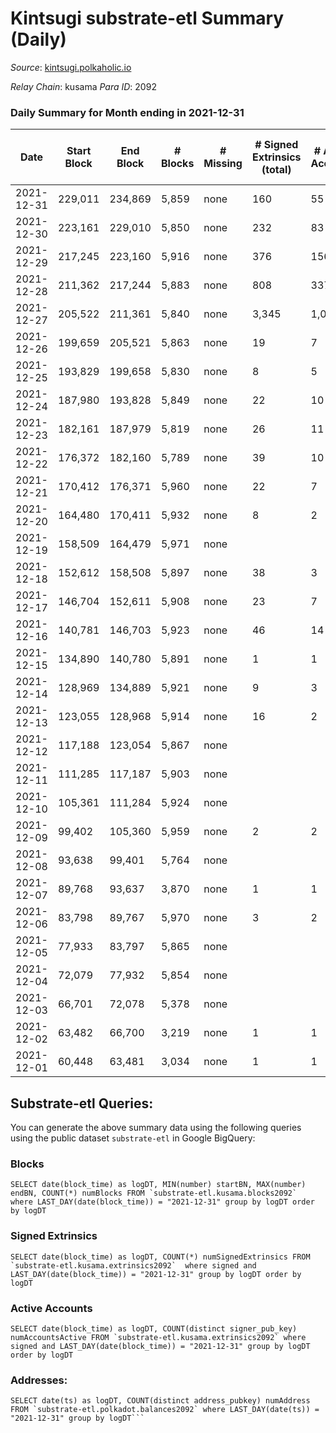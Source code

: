 # Kintsugi substrate-etl Summary (Daily)

_Source_: [kintsugi.polkaholic.io](https://kintsugi.polkaholic.io)

*Relay Chain*: kusama
*Para ID*: 2092



### Daily Summary for Month ending in 2021-12-31


| Date | Start Block | End Block | # Blocks | # Missing | # Signed Extrinsics (total) | # Active Accounts | # Addresses with Balances | # Events | # Transfers | # XCM Transfers In | # XCM Transfers Out |
| ---- | ----------- | --------- | -------- | --------- | --------------------------- | ----------------- | ------------------------- | -------- | ----------- | ------------------ | ------------------- |
| 2021-12-31 | 229,011 | 234,869 | 5,859 | none  | 160 | 55 | 5,068 | 29,593 | 72 ($205,722) |   |   |
| 2021-12-30 | 223,161 | 229,010 | 5,850 | none  | 232 | 83 | 5,046 | 30,251 | 217 ($115,941) |   |   |
| 2021-12-29 | 217,245 | 223,160 | 5,916 | none  | 376 | 156 | 4,908 | 31,117 | 321 ($108,360) |   |   |
| 2021-12-28 | 211,362 | 217,244 | 5,883 | none  | 808 | 337 | 4,704 | 33,398 | 826 ($2,094,942) |   |   |
| 2021-12-27 | 205,522 | 211,361 | 5,840 | none  | 3,345 | 1,026 | 4,171 | 37,368 | 1,854 ($3,452,690) |   |   |
| 2021-12-26 | 199,659 | 205,521 | 5,863 | none  | 19 | 7 | 3,315 | 31,127 | 297 ($540,445) |   |   |
| 2021-12-25 | 193,829 | 199,658 | 5,830 | none  | 8 | 5 | 3,019 | 29,160 |   |   |   |
| 2021-12-24 | 187,980 | 193,828 | 5,849 | none  | 22 | 10 | 3,019 | 29,285 | 9 ($143.65) |   |   |
| 2021-12-23 | 182,161 | 187,979 | 5,819 | none  | 26 | 11 | 3,015 | 29,160 | 18 ($512.34) |   |   |
| 2021-12-22 | 176,372 | 182,160 | 5,789 | none  | 39 | 10 | 3,006 | 29,639 | 112 ($7,962,621) |   |   |
| 2021-12-21 | 170,412 | 176,371 | 5,960 | none  | 22 | 7 | 2,904 | 30,557 | 126 ($53,543.54) |   |   |
| 2021-12-20 | 164,480 | 170,411 | 5,932 | none  | 8 | 2 | 2,786 | 32,124 | 405 ($315,794) |   |   |
| 2021-12-19 | 158,509 | 164,479 | 5,971 | none  |  |  | 2,380 | 29,855 |   |   |   |
| 2021-12-18 | 152,612 | 158,508 | 5,897 | none  | 38 | 3 | 2,380 | 43,713 | 2,352 ($742,942) | 1 ($3,088.26) |   |
| 2021-12-17 | 146,704 | 152,611 | 5,908 | none  | 23 | 7 | 35 | 26,680 | 8 ($7,849.12) | 3 ($4,231.40) |   |
| 2021-12-16 | 140,781 | 146,703 | 5,923 | none  | 46 | 14 | 28 | 23,818 | 11 ($165,350,093) | 2 ($315.30) |   |
| 2021-12-15 | 134,890 | 140,780 | 5,891 | none  | 1 | 1 | 10 | 23,566 |   |   |   |
| 2021-12-14 | 128,969 | 134,889 | 5,921 | none  | 9 | 3 | 10 | 23,703 |   |   |   |
| 2021-12-13 | 123,055 | 128,968 | 5,914 | none  | 16 | 2 | 8 | 16,830 |   |   |   |
| 2021-12-12 | 117,188 | 123,054 | 5,867 | none  |  |  | 7 | 11,734 |   |   |   |
| 2021-12-11 | 111,285 | 117,187 | 5,903 | none  |  |  | 7 | 11,806 |   |   |   |
| 2021-12-10 | 105,361 | 111,284 | 5,924 | none  |  |  | 7 | 11,848 |   |   |   |
| 2021-12-09 | 99,402 | 105,360 | 5,959 | none  | 2 | 2 | 7 | 11,924 |   |   |   |
| 2021-12-08 | 93,638 | 99,401 | 5,764 | none  |  |  | 7 | 11,528 |   |   |   |
| 2021-12-07 | 89,768 | 93,637 | 3,870 | none  | 1 | 1 | 7 | 7,744 |   |   |   |
| 2021-12-06 | 83,798 | 89,767 | 5,970 | none  | 3 | 2 | 7 | 11,944 |   |   |   |
| 2021-12-05 | 77,933 | 83,797 | 5,865 | none  |  |  | 7 | 11,730 |   |   |   |
| 2021-12-04 | 72,079 | 77,932 | 5,854 | none  |  |  | 7 | 11,708 |   |   |   |
| 2021-12-03 | 66,701 | 72,078 | 5,378 | none  |  |  | 7 | 10,756 |   |   |   |
| 2021-12-02 | 63,482 | 66,700 | 3,219 | none  | 1 | 1 | 7 | 6,439 |   |   |   |
| 2021-12-01 | 60,448 | 63,481 | 3,034 | none  | 1 | 1 | 7 | 6,069 |   |   |   |

## Substrate-etl Queries:
You can generate the above summary data using the following queries using the public dataset `substrate-etl` in Google BigQuery:


### Blocks
```
SELECT date(block_time) as logDT, MIN(number) startBN, MAX(number) endBN, COUNT(*) numBlocks FROM `substrate-etl.kusama.blocks2092`  where LAST_DAY(date(block_time)) = "2021-12-31" group by logDT order by logDT
```


### Signed Extrinsics
```
SELECT date(block_time) as logDT, COUNT(*) numSignedExtrinsics FROM `substrate-etl.kusama.extrinsics2092`  where signed and LAST_DAY(date(block_time)) = "2021-12-31" group by logDT order by logDT
```


### Active Accounts
```
SELECT date(block_time) as logDT, COUNT(distinct signer_pub_key) numAccountsActive FROM `substrate-etl.kusama.extrinsics2092` where signed and LAST_DAY(date(block_time)) = "2021-12-31" group by logDT order by logDT
```


### Addresses:
```
SELECT date(ts) as logDT, COUNT(distinct address_pubkey) numAddress FROM `substrate-etl.polkadot.balances2092` where LAST_DAY(date(ts)) = "2021-12-31" group by logDT```

